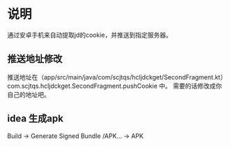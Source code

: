 # 说明 
通过安卓手机来自动提取jd的cookie，并推送到指定服务器。

## 推送地址修改
推送地址在（app/src/main/java/com/scjtqs/hcljdckget/SecondFragment.kt）com.scjtqs.hcljdckget.SecondFragment.pushCookie 中。 需要的话修改成你自己的地址吧。

## idea 生成apk
Build -> Generate Signed Bundle /APK... -> APK  